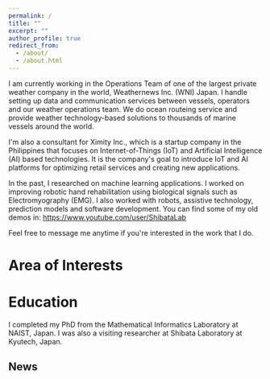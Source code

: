```yaml
---
permalink: /
title: ""
excerpt: ""
author_profile: true
redirect_from:
  - /about/
  - /about.html
---
```


I am currently working in the Operations Team of one of the largest private weather company in the world, Weathernews Inc. (WNI) Japan. I handle setting up data and communication services between vessels, operators and our weather operations team. We do ocean routeing service and provide weather technology-based solutions to thousands of marine vessels around the world.

I'm also a consultant for Ximity Inc., which is a startup company in the Philippines that focuses on Internet-of-Things (IoT) and Artificial Intelligence (AI) based technologies. It is the company's goal to introduce IoT and AI platforms for optimizing retail services and creating new applications.

In the past, I researched on machine learning applications. I worked on improving robotic hand rehabilitation using biological signals such as Electromyography (EMG). I also worked with robots, assistive technology, prediction models and software development. You can find some of my old demos in: https://www.youtube.com/user/ShibataLab

Feel free to message me anytime if you're interested in the work that I do.

Area of Interests
======



Education
======
I completed my PhD from the Mathematical Informatics Laboratory at NAIST, Japan. I was also a visiting researcher at Shibata Laboratory at Kyutech, Japan.


News
------
